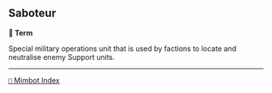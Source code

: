 ## Saboteur

**📑 Term**

Special military operations unit that is used by factions to locate and neutralise enemy Support units.

<!---
keywords: battle, unit
-->
----------
[`📑` Mimbot Index](<https://zeithalt.github.io/r/#0090>)